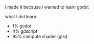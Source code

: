 i made it because i wanted to learn godot

what I did learn:
  - 1% godot
  - 4% gdscript
  - 95% compute shader (glsl)
